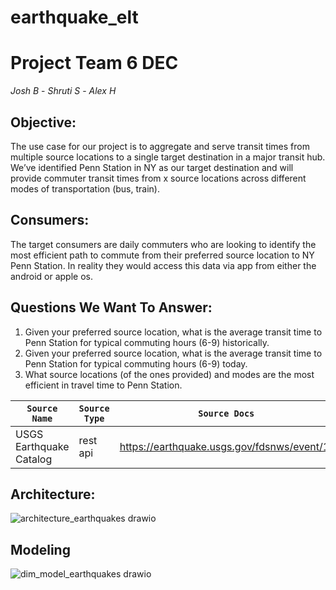 # earthquake_elt

# **Project Team 6 DEC**
_Josh B_ - _Shruti S_ - _Alex H_

## Objective:
The use case for our project is to aggregate and serve transit times from multiple source locations to a single target destination in a major transit hub. We’ve identified Penn Station in NY as our target destination and will provide commuter transit times from x source locations across different modes of transportation (bus, train).

## Consumers:
The target consumers are daily commuters who are looking to identify the most efficient path to commute from their preferred source location to NY Penn Station. In reality they would access this data via app from either the android or apple os. 

## Questions We Want To Answer:
1) Given your preferred source location, what is the average transit time to Penn Station for typical commuting hours (6-9) historically.
2) Given your preferred source location, what is the average transit time to Penn Station for typical commuting hours (6-9) today.
3) What source locations (of the ones provided) and modes are the most efficient in travel time to Penn Station.

| `Source Name`  | `Source Type` | `Source Docs`                               | `Endpoint` |
| -------------  | ------------- | ------------                                | -----------|
|  USGS Earthquake Catalog    | rest api      | https://earthquake.usgs.gov/fdsnws/event/1/ | https://earthquake.usgs.gov/fdsnws/event/1/query|


## Architecture:
![architecture_earthquakes drawio](https://github.com/user-attachments/assets/24ceca37-1c53-45cd-b4ca-7420404296e7)

## Modeling
![dim_model_earthquakes drawio](https://github.com/user-attachments/assets/773c7714-f0e6-408d-b522-f668ba466f00)

